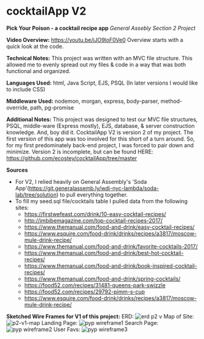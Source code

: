 # cocktailApp V2
**Pick Your Poison - a cocktail recipe app**
*General Assebly Section 2 Project*

**Video Overview:**
https://youtu.be/iJO9loF0Ve0
Overview starts with a quick look at the code. 

**Technical Notes:**
  This project was written with an MVC file structure. This allowed me to evenly spread out my files & code in a way that was both functional and organized.

  **Languages Used:** 
  html, Java Script, EJS, PSQL (In later versions I would like to include CSS)

  **Middleware Used:**
  nodemon, morgan, express, body-parser, method-override, path, pg-promise


**Additional Notes:**
This project was designed to test our MVC file structures, PSQL, middle-ware (Express mostly), EJS, database, & server construction knowledge. 
And, boy did it.
CocktailApp V2 is version 2 of my project. The first version of this app was too involved for this short of a turn around. So, for my first predominately back-end project, I was forced to pair down and minimize.
Version 2 is incomplete, but can be found HERE: https://github.com/ecostey/cocktailApp/tree/master


**Sources**
- For V2, I relied heavily on General Assembly's 'Soda App'(https://git.generalassemb.ly/wdi-nyc-lambda/soda-lab/tree/solution) to pull everything together.
- To fill my seed.sql file/cocktails table I pulled data from the following sites:
   - https://firstwefeast.com/drink/10-easy-cocktail-recipes/
   - http://imbibemagazine.com/top-cocktail-recipes-2017/
   - https://www.themanual.com/food-and-drink/easy-cocktail-recipes/
   - https://www.esquire.com/food-drink/drinks/recipes/a3817/moscow-mule-drink-recipe/
   - https://www.themanual.com/food-and-drink/favorite-cocktails-2017/
   - https://www.themanual.com/food-and-drink/best-hot-cocktail-recipes/
   - https://www.themanual.com/food-and-drink/book-inspired-cocktail-recipes/
   - https://www.themanual.com/food-and-drink/spring-cocktails/
   - https://food52.com/recipes/31481-queens-park-swizzle
   - https://food52.com/recipes/29792-pimm-s-cup
   - https://www.esquire.com/food-drink/drinks/recipes/a3817/moscow-mule-drink-recipe/
   
**Sketched Wire Frames for V1 of this project:**
ERD:
![erd p2 v](https://user-images.githubusercontent.com/36941422/43780411-87f947ee-9a28-11e8-993a-f92429f780fa.jpg)
Map of Site:
![p2-v1-map](https://user-images.githubusercontent.com/36941422/43780416-89983aba-9a28-11e8-95d1-529f18ecac30.jpg)
Landing Page:
![pyp wireframe1](https://user-images.githubusercontent.com/36941422/43780133-e1aa9794-9a27-11e8-8b17-5159cf2616aa.jpg)
Search Page:
![pyp wireframe2](https://user-images.githubusercontent.com/36941422/43780197-09b2cf68-9a28-11e8-8fcf-2c6362c95545.jpg)
User Favs:
![pyp wireframe3](https://user-images.githubusercontent.com/36941422/43780208-0cc62358-9a28-11e8-9edb-abb02219ba5e.jpg)
